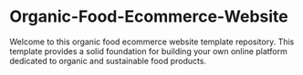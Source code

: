 # Organic-Food-Ecommerce-Website
Welcome to this organic food ecommerce website template repository. This template provides a solid foundation for building your own online platform dedicated to organic and sustainable food products.
